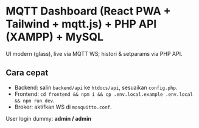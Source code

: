 # MQTT Dashboard (React PWA + Tailwind + mqtt.js) + PHP API (XAMPP) + MySQL
UI modern (glass), live via MQTT WS; histori & setparams via PHP API.

## Cara cepat
- Backend: salin `backend/api` ke `htdocs/api`, sesuaikan `config.php`.
- Frontend: `cd frontend && npm i && cp .env.local.example .env.local && npm run dev`.
- Broker: aktifkan WS di `mosquitto.conf`.

User login dummy: **admin / admin**
